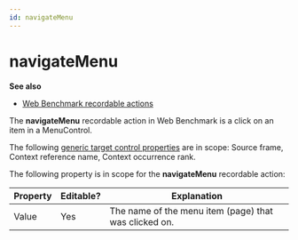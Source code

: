 ```yaml
---
id: navigateMenu
---
```


# navigateMenu

**See also**

- [Web Benchmark recordable actions](/Web_and_app_UIs/Web_Benchmark_recordable_actions)

The **navigateMenu** recordable action in Web Benchmark is a click on an item in a MenuControl.

The following [generic target control properties](/Web_and_app_UIs/Testing_your_web_application_with_USoft_Web_Benchmark/Web_Benchmark_test_editing_Identifying_target_controls_and_their_properties.md) are in scope: Source frame, Context reference name, Context occurrence rank.

The following property is in scope for the **navigateMenu** recordable action:

|**Property**|**Editable?**|**Explanation**|
|--------|--------|--------|
|Value   |Yes     |The name of the menu item (page) that was clicked on.|



 